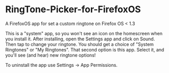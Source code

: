 RingTone-Picker-for-FirefoxOS 
========================

A FirefoxOS app for set a custom ringtone on Firefox OS < 1.3

This is a "system" app, so you won't see an icon on the homescreen
when you install it.  After installing, open the Settings app and
click on Sound. Then tap to change your ringtone. You should get a
choice of "System Ringtones" or "My Ringtones".  That second option is
this app. Select it, and you'll see (and hear) new ringtone options!

To uninstall the app use Settings -> App Permissions.
